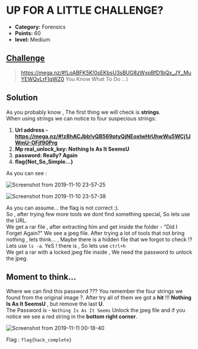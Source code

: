 

# UP FOR A LITTLE CHALLENGE?

* **Category:** Forensics
* **Points:** 60
* **level:** Medium


## [Challenge](https://ctflearn.com/problems/142)

> https://mega.nz/#!LoABFK5K!0sEKbsU3sBUG8zWxpBfD1bQx_JY_MuYEWQvLrFIqWZ0 You Know What To Do ...\

## Solution

As you probably know , The first thing we will check is **strings**.\
When using strings we can notice to four suspecious strings:
1. **Url address -  https://mega.nz/#!z8hACJbb!vQB569ptyQjNEoxIwHrUhwWu5WCj1JWmU-OFjf90Prg**
2. **Mp real_unlock_key: Nothing Is As It SeemsU**
3.  **password: Really? Again**
4. **flag{Not_So_Simple...}**

As you can see :

![Screenshot from 2019-11-10 23-57-25](https://user-images.githubusercontent.com/57364083/68550072-309bfc80-0408-11ea-8b50-b9e87ccdf0df.png)

![Screenshot from 2019-11-10 23-57-38](https://user-images.githubusercontent.com/57364083/68550088-47425380-0408-11ea-9615-7cd1928648ac.png)


As you can assume... the flag is not correct :).\
So , after trying few more tools we dont find something special, So lets use the URL.\
We get a rar file , after extracting him and get inside the folder - "Did I Forget Again?"  We see a jpeg file.
After trying a lot of tools that not bring nothing , lets think... , Maybe there is a hidden file that we forgot to check !?\
Lets use ```ls -a```. YeS ! there is , So lets use ```ctrl+h```\
We get a rar with a locked jpeg file inside , We need the password to unlock the jpeg.

## Moment to think...

Where we can find this password ??? You remember the four strings we found from the original image ?.
After try all of them we got a **hit** !!! **Nothing Is As It SeemsU**  , but remove the last **U**.\
The Password is - ```Nothing Is As It Seems```
Unlock the jpeg file and if you notice we see a red string in the **bottom right corner**.


![Screenshot from 2019-11-11 00-18-40](https://user-images.githubusercontent.com/57364083/68550122-a43e0980-0408-11ea-94e6-667e8f422352.png)


Flag : ```flag{hack_complete} ```

